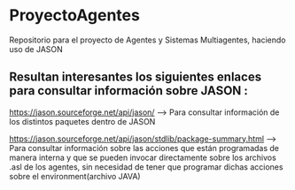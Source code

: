 # ProyectoAgentes
Repositorio para el proyecto de Agentes y Sistemas Multiagentes, haciendo uso de JASON

## Resultan interesantes los siguientes enlaces para consultar información sobre JASON : 

https://jason.sourceforge.net/api/jason/ --> Para consultar información de los distintos paquetes dentro de JASON

https://jason.sourceforge.net/api/jason/stdlib/package-summary.html --> Para consultar información sobre las acciones que están programadas de manera interna y que se pueden invocar directamente sobre los archivos .asl de los agentes, sin necesidad de tener que programar dichas acciones sobre el environment(archivo JAVA)
